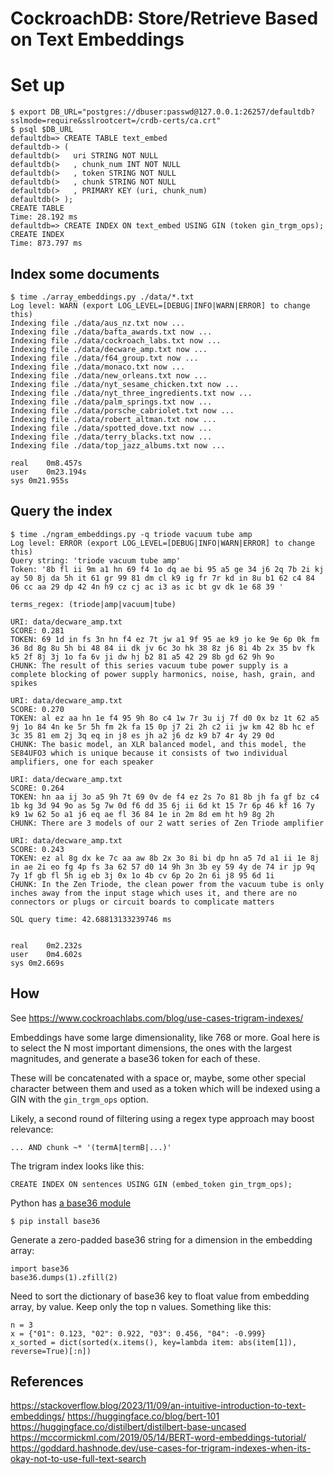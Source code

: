 # CockroachDB: Store/Retrieve Based on Text Embeddings

# Set up

```
$ export DB_URL="postgres://dbuser:passwd@127.0.0.1:26257/defaultdb?sslmode=require&sslrootcert=/crdb-certs/ca.crt"
$ psql $DB_URL
defaultdb=> CREATE TABLE text_embed
defaultdb-> (
defaultdb(>   uri STRING NOT NULL
defaultdb(>   , chunk_num INT NOT NULL
defaultdb(>   , token STRING NOT NULL
defaultdb(>   , chunk STRING NOT NULL
defaultdb(>   , PRIMARY KEY (uri, chunk_num)
defaultdb(> );
CREATE TABLE
Time: 28.192 ms
defaultdb=> CREATE INDEX ON text_embed USING GIN (token gin_trgm_ops);
CREATE INDEX
Time: 873.797 ms
```

## Index some documents

```
$ time ./array_embeddings.py ./data/*.txt
Log level: WARN (export LOG_LEVEL=[DEBUG|INFO|WARN|ERROR] to change this)
Indexing file ./data/aus_nz.txt now ...
Indexing file ./data/bafta_awards.txt now ...
Indexing file ./data/cockroach_labs.txt now ...
Indexing file ./data/decware_amp.txt now ...
Indexing file ./data/f64_group.txt now ...
Indexing file ./data/monaco.txt now ...
Indexing file ./data/new_orleans.txt now ...
Indexing file ./data/nyt_sesame_chicken.txt now ...
Indexing file ./data/nyt_three_ingredients.txt now ...
Indexing file ./data/palm_springs.txt now ...
Indexing file ./data/porsche_cabriolet.txt now ...
Indexing file ./data/robert_altman.txt now ...
Indexing file ./data/spotted_dove.txt now ...
Indexing file ./data/terry_blacks.txt now ...
Indexing file ./data/top_jazz_albums.txt now ...

real	0m8.457s
user	0m23.194s
sys	0m21.955s
```

## Query the index

```
$ time ./ngram_embeddings.py -q triode vacuum tube amp
Log level: ERROR (export LOG_LEVEL=[DEBUG|INFO|WARN|ERROR] to change this)
Query string: 'triode vacuum tube amp'
Token: '8b fl ii 9m a1 hn 69 f4 1o dq ae bi 95 a5 ge 34 j6 2q 7b 2i kj ay 50 8j da 5h it 61 gr 99 81 dm cl k9 ig fr 7r kd in 8u b1 62 c4 84 06 cc aa 29 dp 42 4n h9 cz cj ac i3 as ic bt gv dk 1e 68 39 '

terms_regex: (triode|amp|vacuum|tube)

URI: data/decware_amp.txt
SCORE: 0.281
TOKEN: 69 1d in fs 3n hn f4 ez 7t jw a1 9f 95 ae k9 jo ke 9e 6p 0k fm 36 8d 8g 8u 5h bi 48 84 ii dk jv 6c 3o hk 38 8z j6 8i 4b 2x 35 bv fk k5 2f 8j 3j 1o fa 6v ji dw hj b2 81 a5 42 29 8b gd 62 9h 9o
CHUNK: The result of this series vacuum tube power supply is a complete blocking of power supply harmonics, noise, hash, grain, and spikes

URI: data/decware_amp.txt
SCORE: 0.270
TOKEN: al ez aa hn 1e f4 95 9h 8o c4 1w 7r 3u ij 7f d0 0x bz 1t 62 a5 9j 1o 84 4n ke 5r 5h fm 2k fa 15 0p j7 2i 2h c2 ii jw km 42 8b hc ef 3c 35 81 em 2j 3q eq in j8 es jh a2 j6 dz k9 b7 4r 4y 29 0d
CHUNK: The basic model, an XLR balanced model, and this model, the SE84UFO3 which is unique because it consists of two individual amplifiers, one for each speaker

URI: data/decware_amp.txt
SCORE: 0.264
TOKEN: hn aa ij 3o a5 9h 7t 69 0v de f4 ez 2s 7o 81 8b jh fa gf bz c4 1b kg 3d 94 9o as 5g 7w 0d f6 dd 35 6j ii 6d kt 15 7r 6p 46 kf 16 7y k9 1w 62 5o a1 j6 eq ae fl 36 84 1e in 2m 8d em ht h9 8g 2h
CHUNK: There are 3 models of our 2 watt series of Zen Triode amplifier

URI: data/decware_amp.txt
SCORE: 0.243
TOKEN: ez al 8g dx ke 7c aa aw 8b 2x 3o 8i bi dp hn a5 7d a1 ii 1e 8j in ae 2i eo fg 4p fs 3a 62 57 d0 14 9h 3n 3b ey 59 4y de 74 ir jp 9q 7y 1f gb fl 5h ig eb 3j 0x 1o 4b cv 6p 2o 2n 6i j8 95 6d 1i
CHUNK: In the Zen Triode, the clean power from the vacuum tube is only inches away from the input stage which uses it, and there are no connectors or plugs or circuit boards to complicate matters

SQL query time: 42.68813133239746 ms


real	0m2.232s
user	0m4.602s
sys	0m2.669s
```

## How

See https://www.cockroachlabs.com/blog/use-cases-trigram-indexes/

Embeddings have some large dimensionality, like 768 or more.  Goal here is to
select the N most important dimensions, the ones with the largest magnitudes,
and generate a base36 token for each of these.

These will be concatenated with a space or, maybe, some other special
character between them and used as a token which will be indexed using a GIN with
the `gin_trgm_ops` option.

Likely, a second round of filtering using a regex type approach may boost relevance:
```
... AND chunk ~* '(termA|termB|...)'
```

The trigram index looks like this:
```
CREATE INDEX ON sentences USING GIN (embed_token gin_trgm_ops);
```

Python has [a base36 module](https://pypi.org/project/base36/)

```
$ pip install base36
```

Generate a zero-padded base36 string for a dimension in the embedding array:
```
import base36
base36.dumps(1).zfill(2)
```

Need to sort the dictionary of base36 key to float value from embedding array, by value.
Keep only the top n values.  Something like this:
```
n = 3
x = {"01": 0.123, "02": 0.922, "03": 0.456, "04": -0.999}
x_sorted = dict(sorted(x.items(), key=lambda item: abs(item[1]), reverse=True)[:n])
```

## References

https://stackoverflow.blog/2023/11/09/an-intuitive-introduction-to-text-embeddings/
https://huggingface.co/blog/bert-101
https://huggingface.co/distilbert/distilbert-base-uncased
https://mccormickml.com/2019/05/14/BERT-word-embeddings-tutorial/
https://goddard.hashnode.dev/use-cases-for-trigram-indexes-when-its-okay-not-to-use-full-text-search


